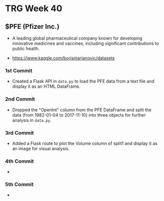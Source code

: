 # TRG Week 40

## $PFE (Pfizer Inc.)

- A leading global pharmaceutical company known for developing innovative medicines and vaccines, including significant contributions to public health.

- https://www.kaggle.com/borismarjanovic/datasets

### 1st Commit

- Created a Flask API in `data.py` to load the PFE data from a text file and display it as an HTML DataFrame.

### 2nd Commit

- Dropped the "OpenInt" column from the PFE DataFrame and split the data (from 1982-01-04 to 2017-11-10) into three objects for further analysis in `data.py`.

### 3rd Commit

- Added a Flask route to plot the Volume column of split1 and display it as an image for visual analysis.

### 4th Commit

- 

### 5th Commit

- 